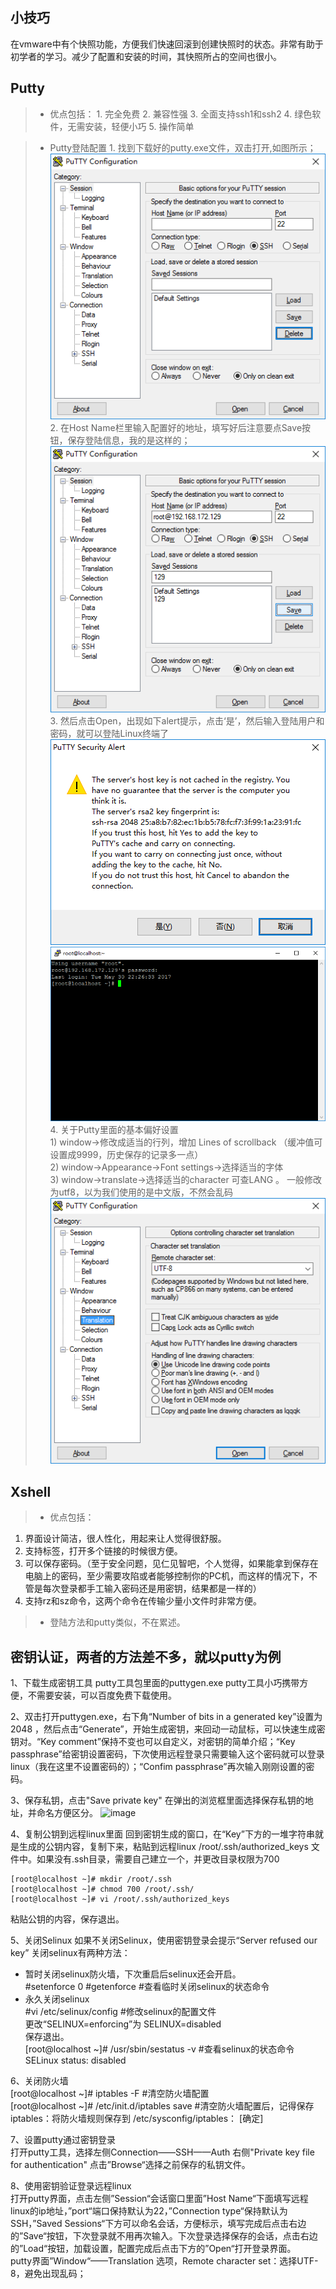 ## 小技巧
在vmware中有个快照功能，方便我们快速回滚到创建快照时的状态。非常有助于初学者的学习。减少了配置和安装的时间，其快照所占的空间也很小。

## Putty  
>* 优点包括：
    1. 完全免费
    2. 兼容性强
    3. 全面支持ssh1和ssh2
    4. 绿色软件，无需安装，轻便小巧
    5. 操作简单
    
> * Putty登陆配置
    1. 找到下载好的putty.exe文件，双击打开,如图所示；
![image](https://github.com/billxq/notes/blob/master/images/putty.png)  
    2. 在Host Name栏里输入配置好的地址，填写好后注意要点Save按钮，保存登陆信息，我的是这样的；  
![image](https://github.com/billxq/notes/blob/master/images/putty%E7%99%BB%E9%99%86.png)  
    3. 然后点击Open，出现如下alert提示，点击‘是’，然后输入登陆用户和密码，就可以登陆Linux终端了
![image](https://github.com/billxq/notes/blob/master/images/alert.png)
![image](https://github.com/billxq/notes/blob/master/images/linux.png)  
    4. 关于Putty里面的基本偏好设置  
        1) window->修改成适当的行列，增加 Lines of scrollback （缓冲值可设置成9999，历史保存的记录多一点）  
        2) window->Appearance->Font settings->选择适当的字体  
        3) window->translate->选择适当的character 可查LANG 。 一般修改为utf8，以为我们使用的是中文版，不然会乱码  
![image](https://github.com/billxq/notes/blob/master/images/utf8.png)
        

## Xshell
>* 优点包括：  
1) 界面设计简洁，很人性化，用起来让人觉得很舒服。  
2) 支持标签，打开多个链接的时候很方便。  
3) 可以保存密码。（至于安全问题，见仁见智吧，个人觉得，如果能拿到保存在电脑上的密码，至少需要攻陷或者能够控制你的PC机，而这样的情况下，不管是每次登录都手工输入密码还是用密钥，结果都是一样的）  
4) 支持rz和sz命令，这两个命令在传输少量小文件时非常方便。  

>* 登陆方法和putty类似，不在累述。

## 密钥认证，两者的方法差不多，就以putty为例  
1、下载生成密钥工具 putty工具包里面的puttygen.exe
putty工具小巧携带方便，不需要安装，可以百度免费下载使用。

2、双击打开puttygen.exe，右下角“Number of bits in a generated key”设置为2048 ，然后点击“Generate”，开始生成密钥，来回动一动鼠标，可以快速生成密钥对。“Key comment”保持不变也可以自定义，对密钥的简单介绍；“Key passphrase”给密钥设置密码，下次使用远程登录只需要输入这个密码就可以登录linux（我在这里不设置密码的）；“Confim passphrase”再次输入刚刚设置的密码。

3、保存私钥，点击"Save private key" 在弹出的浏览框里面选择保存私钥的地址，并命名方便区分。
![image](H:\github\linux\image\keygen.jpg)  

4、复制公钥到远程linux里面
回到密钥生成的窗口，在“Key”下方的一堆字符串就是生成的公钥内容，复制下来，粘贴到远程linux /root/.ssh/authorized_keys 文件中。如果没有.ssh目录，需要自己建立一个，并更改目录权限为700  
```
[root@localhost ~]# mkdir /root/.ssh 
[root@localhost ~]# chmod 700 /root/.ssh/ 
[root@localhost ~]# vi /root/.ssh/authorized_keys
```  

粘贴公钥的内容，保存退出。


5、关闭Selinux
如果不关闭Selinux，使用密钥登录会提示“Server refused our key”
关闭selinux有两种方法：  
* 暂时关闭selinux防火墙，下次重启后selinux还会开启。  
#setenforce 0 
#getenforce                    #查看临时关闭selinux的状态命令
* 永久关闭selinux      
 #vi /etc/selinux/config        #修改selinux的配置文件  
更改“SELINUX=enforcing”为 SELINUX=disabled  
保存退出。  
[root@localhost ~]# /usr/sbin/sestatus -v        #查看selinux的状态命令  
SELinux status:                disabled


6、关闭防火墙  
[root@localhost ~]# iptables -F                                #清空防火墙配置  
[root@localhost ~]# /etc/init.d/iptables save            #清空防火墙配置后，记得保存  
iptables：将防火墙规则保存到 /etc/sysconfig/iptables：    [确定]  


7、设置putty通过密钥登录  
打开putty工具，选择左侧Connection——SSH——Auth 右侧"Private key file for authentication" 点击”Browse“选择之前保存的私钥文件。  

8、使用密钥验证登录远程linux  
打开putty界面，点击左侧”Session“会话窗口里面”Host Name“下面填写远程linux的ip地址，”port“端口保持默认为22，”Connection type“保持默认为SSH，”Saved Sessions“下方可以命名会话，方便标示，填写完成后点击右边的”Save“按钮，下次登录就不用再次输入。下次登录选择保存的会话，点击右边的”Load“按钮，加载设置，配置完成后点击下方的”Open“打开登录界面。  
putty界面”Window“——Translation 选项，Remote character set：选择UTF-8，避免出现乱码；

















